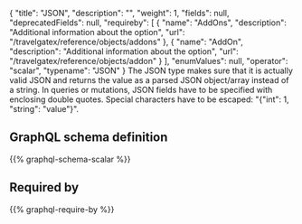 {
  "title": "JSON",
  "description": "",
  "weight": 1,
  "fields": null,
  "deprecatedFields": null,
  "requireby": [
    {
      "name": "AddOns",
      "description": "Additional information about the option",
      "url": "/travelgatex/reference/objects/addons"
    },
    {
      "name": "AddOn",
      "description": "Additional information about the option",
      "url": "/travelgatex/reference/objects/addon"
    }
  ],
  "enumValues": null,
  "operator": "scalar",
  "typename": "JSON"
}
The JSON type makes sure that it is actually valid JSON and returns the value as a parsed JSON object/array instead of a string.
In queries or mutations, JSON fields have to be specified with enclosing double quotes. Special characters have to be escaped: "{"int": 1, "string": "value"}".
## GraphQL schema definition

{{% graphql-schema-scalar %}}

## Required by

{{% graphql-require-by %}}
